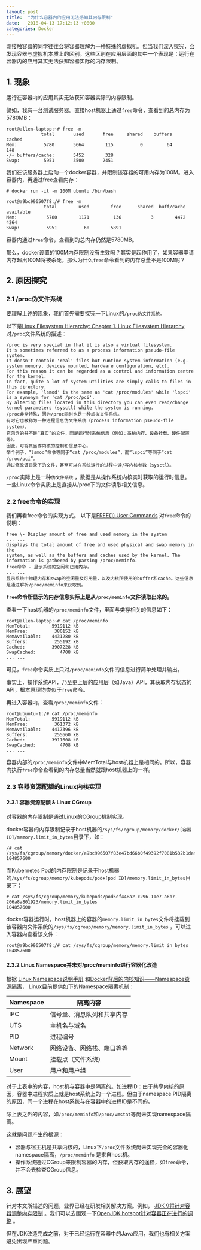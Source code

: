 ```yaml
---
layout: post
title:  "为什么容器内的应用无法感知其内存限制"
date:   2018-04-13 17:12:13 +0800
categories: Docker
---
```


刚接触容器的同学往往会将容器理解为一种特殊的虚拟机。但当我们深入探究，会发现容器与虚拟机本质上的区别。这些区别在应用层面的其中一个表现是：运行在容器内的应用其实无法获知容器实际的内存限制。


## 1. 现象

运行在容器内的应用其实无法获知容器实际的内存限制。

譬如，我有一台测试服务器。直接host机器上通过``free``命令，查看到的总内存为5780MB：

```
root@allen-laptop:~# free -m
             total       used       free     shared    buffers     cached
Mem:          5780       5664        115          0         64        148
-/+ buffers/cache:       5452        328
Swap:         5951       3500       2451
```

我们在该服务器上启动一个docker容器，并限制该容器的可用内存为100M。进入容器内，再通过free查看内存：

```
# docker run -it -m 100M ubuntu /bin/bash

root@a9bc996507f8:/# free -m
              total        used        free      shared  buff/cache   available
Mem:           5780        1171         136           3        4472        4264
Swap:          5951          60        5891
```

容器内通过``free``命令，查看到的总内存仍然是5780MB。

那么，docker设置的100M内存限制没有生效吗？其实是起作用了，如果容器申请内存超出100M将被杀死。那么为什么``free``命令看到的内存总量不是100M呢？



## 2. 原因探究

### 2.1 /proc伪文件系统

要理解上述的现象，我们首先需要探究一下Linux的``/proc伪文件系统``。

以下是[Linux Filesystem Hierarchy: Chapter 1. Linux Filesystem Hierarchy](http://www.tldp.org/LDP/Linux-Filesystem-Hierarchy/html/proc.html) 对``/proc``文件系统的描述：

```
/proc is very special in that it is also a virtual filesystem.
It's sometimes referred to as a process information pseudo-file system. 
It doesn't contain 'real' files but runtime system information (e.g. system memory, devices mounted, hardware configuration, etc). 
For this reason it can be regarded as a control and information centre for the kernel.
In fact, quite a lot of system utilities are simply calls to files in this directory. 
For example, 'lsmod' is the same as 'cat /proc/modules' while 'lspci' is a synonym for 'cat /proc/pci'. 
By altering files located in this directory you can even read/change kernel parameters (sysctl) while the system is running.
/proc非常特殊，因为/proc同时也是一种虚拟文件系统。
有时它也被称为一种进程信息伪文件系统（process information pseudo-file system）。
它包含的并不是“真实”的文件，而是运行时系统信息（例如：系统内存、设备挂载、硬件配置等）。
因此，可将其当作内核的控制和信息中心。
举个例子，“lsmod”命令等同于“cat /proc/modules”，而“lspci”等同于“cat /proc/pci”。
通过修改该目录下的文件，甚至可以在系统运行的过程中读/写内核参数（sysctl）。
```

``/proc``实际上是一种``伪文件系统`` ，数据是从操作系统内核实时获取的运行时信息。一些Linux命令实质上是直接从/proc下的文件读取相关信息。



### 2.2 free命令的实现

我们再看free命令的实现方式。
以下是[FREE(1) User Commands](https://www.linux.org/docs/man1/free.html) 对``free``命令的说明：

```
free \- Display amount of free and used memory in the system
... ...
displays the total amount of free and used physical and swap memory in the
system, as well as the buffers and caches used by the kernel. The
information is gathered by parsing /proc/meminfo.
free命令 - 显示系统的空闲和已用内存。
... ...
显示系统中物理内存和swap的空闲量及可用量，以及内核所使用的buffer和cache。这些信息是通过解析/proc/meminfo来获取到。
```

**``free``命令所显示的内存信息实际上是从``/proc/meminfo``文件读取出来的。**

查看一下host机器的``/proc/meminfo``文件，里面与类存相关的信息如下：

```
root@allen-laptop:~# cat /proc/meminfo
MemTotal:        5919112 kB
MemFree:          380152 kB
MemAvailable:    4431280 kB
Buffers:          255192 kB
Cached:          3907228 kB
SwapCached:         4708 kB
... ...
```

可见，``free``命令实质上只对``/proc/meminfo``文件的信息进行简单处理并输出。

事实上，操作系统API，乃至更上层的应用层（如Java）API，其获取内存状态的API，根本原理均类似于``free``命令。


再进入容器内，查看``/proc/meminfo``文件：
```
root@ubuntu-1:/# cat /proc/meminfo 
MemTotal:        5919112 kB
MemFree:          361372 kB
MemAvailable:    4417396 kB
Buffers:          255660 kB
Cached:          3911608 kB
SwapCached:         4708 kB
... ...
```

容器内部的``/proc/meminfo``文件中MemTotal与host机器上是相同的。所以，容器内执行``free``命令查看到的内存总量当然就跟host机器上的一样。



### 2.3 容器资源配额的Linux内核实现

#### 2.3.1 容器资源配额 & Linux CGroup

对容器的内存限制是通过Linux的CGroup机制实现。

docker容器的内存限制记录于host机器的``/sys/fs/cgroup/memory/docker/[容器ID]/memory.limit_in_bytes``目录下，如：

```
/# cat /sys/fs/cgroup/memory/docker/a9bc996507f83e47bd66b0f49392f7081b532b1dafab8b66b6c6454090915418/memory.limit_in_bytes 
104857600
```
而Kubernetes Pod的内存限制是记录于host机器的``/sys/fs/cgroup/memory/kubepods/pod+[pod ID]/memory.limit_in_bytes``目录下：
```
# cat /sys/fs/cgroup/memory/kubepods/pod5ef448a2-c296-11e7-a6b7-206a8a801923/memory.limit_in_bytes 
104857600
```

docker容器运行时，host机器上的容器的``memory.limit_in_bytes``文件将挂载到该容器内文件系统的``/sys/fs/cgroup/memory/memory.limit_in_bytes`` ，可以进入容器内查看该文件：

```
root@a9bc996507f8:/# cat /sys/fs/cgroup/memory/memory.limit_in_bytes
104857600
```


#### 2.3.2 Linux Namespace并未对/proc/meminfo进行容器化改造

根据
[Linux Namespace说明手册](http://man7.org/linux/man-pages/man7/namespaces.7.html) 和[Docker背后的内核知识——Namespace资源隔离](http://www.infoq.com/cn/articles/docker-kernel-knowledge-namespace-resource-isolation)， Linux目前提供如下的Namespace隔离机制：

| Namespace | 隔离内容          |
| --------- | ------------- |
| IPC       | 信号量、消息队列和共享内存 |
| UTS       | 主机名与域名        |
| PID       | 进程编号          |
| Network   | 网络设备、网络栈、端口等等 |
| Mount     | 挂载点（文件系统）     |
| User      | 用户和用户组        |


对于上表中的内容，host机与容器中是隔离的。如进程ID：由于共享内核的原因，容器中进程实质上就是host系统上的一个进程。但由于namespace PID隔离的原因，同一个进程在host系统与在容器中的进程ID是不同的。

除上表之外的内容，如``/proc/meminfo``和``/proc/vmstat``等尚未实现namespace隔离。



这就是问题产生的根源：

* 容器与宿主机是共享内核的，Linux下``/proc``文件系统尚未实现完全的容器化namespace隔离，``/proc/meminfo`` 是来自host机。
* 操作系统通过CGroup来限制容器的内存，但获取内存的途径，如``free``命令，并不会去检查CGroup信息。



## 3. 展望 

针对本文所描述的问题，业界已经在研发相关解决方案。例如，
[JDK 9将针对容器调整内存限制](https://www.infoq.com/news/2017/02/java-memory-limit-container) 。我们可以去围观一下[OpenJDK hotspot针对容器正在进行的调整](http://hg.openjdk.java.net/jdk9/jdk9/hotspot/rev/5f1d1df0ea49) 。

但在JDK改造完成之前，对于已经运行在容器中的Java应用，我们也有相关方案避免出现严重问题。
